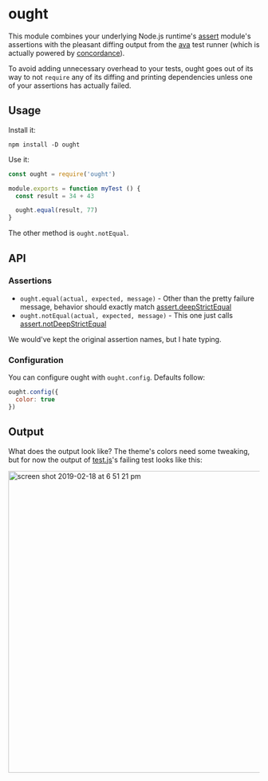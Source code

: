 # ought

This module combines your underlying Node.js runtime's
[assert](https://nodejs.org/api/assert.html) module's assertions with the
pleasant diffing output from the [ava](https://github.com/avajs/ava) test
runner (which is actually powered by
[concordance](https://github.com/concordancejs/concordance)).

To avoid adding unnecessary overhead to your tests, ought goes out of its way to
not `require` any of its diffing and printing dependencies unless one of your
assertions has actually failed.

## Usage

Install it:

```
npm install -D ought
```

Use it:

```js
const ought = require('ought')

module.exports = function myTest () {
  const result = 34 + 43

  ought.equal(result, 77)
}
```

The other method is `ought.notEqual`.

## API

### Assertions

* `ought.equal(actual, expected, message)` - Other than the pretty failure
  message, behavior should exactly match
  [assert.deepStrictEqual](https://nodejs.org/api/assert.html#assert_assert_deepstrictequal_actual_expected_message)
* `ought.notEqual(actual, expected, message)` - This one just calls [assert.notDeepStrictEqual](https://nodejs.org/api/assert.html#assert_assert_notdeepstrictequal_actual_expected_message)

We would've kept the original assertion names, but I hate typing.

### Configuration

You can configure ought with `ought.config`. Defaults follow:

```js
ought.config({
  color: true
})
```

## Output

What does the output look like? The theme's colors need some tweaking, but for
now the output of
[test.js](https://github.com/testdouble/ought/blob/a0bfcb69c3d06f4cdff86649010479a387852915/test.js#L5-L33)'s
failing test looks like this:

<img width="604" alt="screen shot 2019-02-18 at 6 51 21 pm" src="https://user-images.githubusercontent.com/79303/52981528-3c452000-33ae-11e9-92eb-893e3465a9c6.png">

